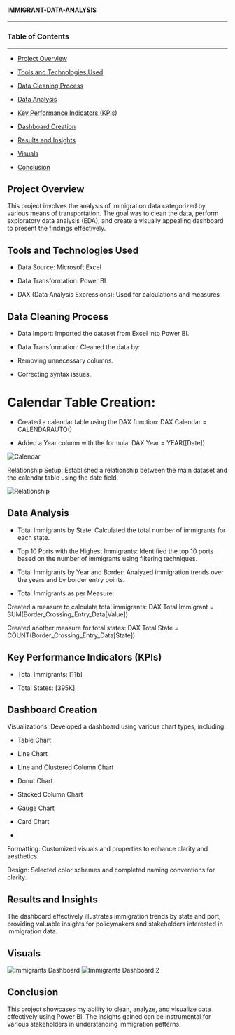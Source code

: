 #### IMMIGRANT-DATA-ANALYSIS
---



### Table of Contents
---

- [Project Overview](project-overview)

- [Tools and Technologies Used](tools-and-technologies-used)

- [Data Cleaning Process](data-cleaning-process)

- [Data Analysis](data-analysis)
  
- [Key Performance Indicators (KPIs)](key-performance-indicators-(kpi))

- [Dashboard Creation](dashboard-creation)

- [Results and Insights](result-and-insights)

- [Visuals](visuals)

- [Conclusion](conclusion)


  
## Project Overview

This project involves the analysis of immigration data categorized by various means of transportation. The goal was to clean the data, perform exploratory data analysis (EDA), and create a visually appealing dashboard to present the findings effectively.


## Tools and Technologies Used

- Data Source: Microsoft Excel

- Data Transformation: Power BI

- DAX (Data Analysis Expressions): Used for calculations and measures


  
## Data Cleaning Process

- Data Import: Imported the dataset from Excel into Power BI.

- Data Transformation: Cleaned the data by:

- Removing unnecessary columns.

- Correcting syntax issues.

# Calendar Table Creation:

- Created a calendar table using the DAX function:
DAX
Calendar = CALENDARAUTO()

- Added a Year column with the formula:
DAX
Year = YEAR([Date])

![Calendar](https://github.com/user-attachments/assets/f0d4aa0b-fa7f-49aa-8323-e6cc14524786)


Relationship Setup: Established a relationship between the main dataset and the calendar table using the date field.


![Relationship](https://github.com/user-attachments/assets/846dd6af-b2e6-4b80-a352-ce4b692a54d2)


## Data Analysis

- Total Immigrants by State: Calculated the total number of immigrants for each state.

- Top 10 Ports with the Highest Immigrants: Identified the top 10 ports based on the number of immigrants using filtering techniques.

- Total Immigrants by Year and Border: Analyzed immigration trends over the years and by border entry points.

- Total Immigrants as per Measure:

Created a measure to calculate total immigrants:
DAX
Total Immigrant = SUM(Border_Crossing_Entry_Data[Value])

Created another measure for total states:
DAX
Total State = COUNT(Border_Crossing_Entry_Data[State])


## Key Performance Indicators (KPIs)

- Total Immigrants: [11b]

- Total States: [395K]



## Dashboard Creation

Visualizations: Developed a dashboard using various chart types, including:

- Table Chart

- Line Chart

- Line and Clustered Column Chart

- Donut Chart

- Stacked Column Chart

- Gauge Chart

- Card Chart
- 
Formatting: Customized visuals and properties to enhance clarity and aesthetics.

Design: Selected color schemes and completed naming conventions for clarity.


## Results and Insights

The dashboard effectively illustrates immigration trends by state and port, providing valuable insights for policymakers and stakeholders interested in immigration data.


## Visuals

![Immigrants Dashboard](https://github.com/user-attachments/assets/fa5425b7-a2b8-479b-8a00-69e3942d4446)
![Immigrants Dashboard 2](https://github.com/user-attachments/assets/2b174c8c-74b7-46f5-afcd-6be6f2633045)



## Conclusion

This project showcases my ability to clean, analyze, and visualize data effectively using Power BI. The insights gained can be instrumental for various stakeholders in understanding immigration patterns.
